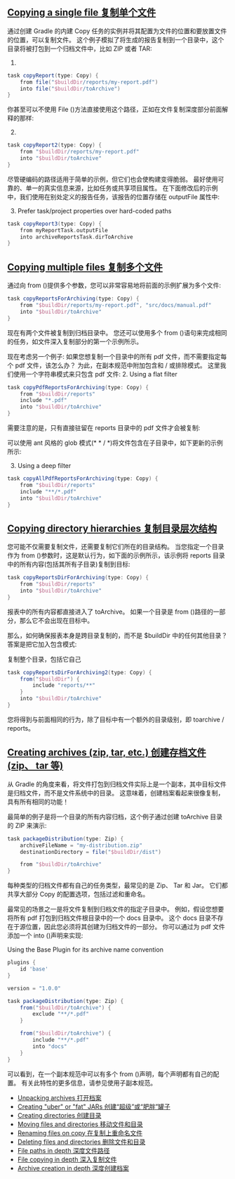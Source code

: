 ## [Copying a single file 复制单个文件](https://docs.gradle.org/6.3/userguide/working_with_files.html#sec:copying_single_file_example)

通过创建 Gradle 的内建 Copy 任务的实例并将其配置为文件的位置和要放置文件的位置，可以复制文件。 这个例子模拟了将生成的报告复制到一个目录中，这个目录将被打包到一个归档文件中，比如 ZIP 或者 TAR:

1.

```groovy
task copyReport(type: Copy) {
    from file("$buildDir/reports/my-report.pdf")
    into file("$buildDir/toArchive")
}
```

你甚至可以不使用 File ()方法直接使用这个路径，正如在文件复制深度部分前面解释的那样:

2.

```groovy
task copyReport2(type: Copy) {
    from "$buildDir/reports/my-report.pdf"
    into "$buildDir/toArchive"
}
```

尽管硬编码的路径适用于简单的示例，但它们也会使构建变得脆弱。 最好使用可靠的、单一的真实信息来源，比如任务或共享项目属性。 在下面修改后的示例中，我们使用在别处定义的报告任务，该报告的位置存储在 outputFile 属性中:

3. Prefer task/project properties over hard-coded paths

```groovy
task copyReport3(type: Copy) {
    from myReportTask.outputFile
    into archiveReportsTask.dirToArchive
}
```

## [Copying multiple files 复制多个文件](https://docs.gradle.org/6.3/userguide/working_with_files.html#sec:copying_multiple_files_example)

通过向 from ()提供多个参数，您可以非常容易地将前面的示例扩展为多个文件:

```groovy
task copyReportsForArchiving(type: Copy) {
    from "$buildDir/reports/my-report.pdf", "src/docs/manual.pdf"
    into "$buildDir/toArchive"
}
```

现在有两个文件被复制到归档目录中。 您还可以使用多个 from ()语句来完成相同的任务，如文件深入复制部分的第一个示例所示。

现在考虑另一个例子: 如果您想复制一个目录中的所有 pdf 文件，而不需要指定每个 pdf 文件，该怎么办？ 为此，在副本规范中附加包含和 / 或排除模式。 这里我们使用一个字符串模式来只包含 pdf 文件:
2. Using a flat filter

```groovy
task copyPdfReportsForArchiving(type: Copy) {
    from "$buildDir/reports"
    include "*.pdf"
    into "$buildDir/toArchive"
}
```

需要注意的是，只有直接驻留在 reports 目录中的 pdf 文件才会被复制:

可以使用 ant 风格的 glob 模式(* * / *)将文件包含在子目录中，如下更新的示例所示:

3. Using a deep filter

```groovy
task copyAllPdfReportsForArchiving(type: Copy) {
    from "$buildDir/reports"
    include "**/*.pdf"
    into "$buildDir/toArchive"
}
```

## [Copying directory hierarchies 复制目录层次结构](https://docs.gradle.org/6.3/userguide/working_with_files.html#sec:copying_directories_example)
您可能不仅需要复制文件，还需要复制它们所在的目录结构。 当您指定一个目录作为 from ()参数时，这是默认行为，如下面的示例所示，该示例将 reports 目录中的所有内容(包括其所有子目录)复制到目标:

```groovy
task copyReportsDirForArchiving(type: Copy) {
    from "$buildDir/reports"
    into "$buildDir/toArchive"
}
```

报表中的所有内容都直接进入了 toArchive。 如果一个目录是 from ()路径的一部分，那么它不会出现在目标中。

那么，如何确保报表本身是跨目录复制的，而不是 $buildDir 中的任何其他目录？ 答案是把它加入包含模式:

复制整个目录，包括它自己

```groovy
task copyReportsDirForArchiving2(type: Copy) {
    from("$buildDir") {
        include "reports/**"
    }
    into "$buildDir/toArchive"
}
```

您将得到与前面相同的行为，除了目标中有一个额外的目录级别，即 toarchive / reports。

## [Creating archives (zip, tar, etc.) 创建存档文件(zip、 tar 等)](https://docs.gradle.org/6.3/userguide/working_with_files.html#sec:creating_archives_example)

从 Gradle 的角度来看，将文件打包到归档文件实际上是一个副本，其中目标文件是归档文件，而不是文件系统中的目录。 这意味着，创建档案看起来很像复制，具有所有相同的功能！

最简单的例子是将一个目录的所有内容归档，这个例子通过创建 toArchive 目录的 ZIP 来演示:

```groovy
task packageDistribution(type: Zip) {
    archiveFileName = "my-distribution.zip"
    destinationDirectory = file("$buildDir/dist")

    from "$buildDir/toArchive"
}
```

每种类型的归档文件都有自己的任务类型，最常见的是 Zip、 Tar 和 Jar。 它们都共享大部分 Copy 的配置选项，包括过滤和重命名。

最常见的场景之一是将文件复制到归档文件的指定子目录中。 例如，假设您想要将所有 pdf 打包到归档文件根目录中的一个 docs 目录中。 这个 docs 目录不存在于源位置，因此您必须将其创建为归档文件的一部分。 你可以通过为 pdf 文件添加一个 into ()声明来实现:

Using the Base Plugin for its archive name convention

```groovy
plugins {
    id 'base'
}

version = "1.0.0"

task packageDistribution(type: Zip) {
    from("$buildDir/toArchive") {
        exclude "**/*.pdf"
    }

    from("$buildDir/toArchive") {
        include "**/*.pdf"
        into "docs"
    }
}
```

可以看到，在一个副本规范中可以有多个 from ()声明，每个声明都有自己的配置。 有关此特性的更多信息，请参见使用子副本规范。

* [Unpacking archives 打开档案](https://docs.gradle.org/6.3/userguide/working_with_files.html#sec:unpacking_archives_example)
* [Creating "uber" or "fat" JARs 创建“超级”或“肥胖”罐子](https://docs.gradle.org/6.3/userguide/working_with_files.html#sec:creating_uber_jar_example)
* [Creating directories 创建目录](https://docs.gradle.org/6.3/userguide/working_with_files.html#sec:creating_directories_example)
* [Moving files and directories 移动文件和目录](https://docs.gradle.org/6.3/userguide/working_with_files.html#sec:moving_files_example)
* [Renaming files on copy 在复制上重命名文件](https://docs.gradle.org/6.3/userguide/working_with_files.html#sec:renaming_files_example)
* [Deleting files and directories 删除文件和目录](https://docs.gradle.org/6.3/userguide/working_with_files.html#sec:deleting_files_example)
* [File paths in depth 深度文件路径](https://docs.gradle.org/6.3/userguide/working_with_files.html#sec:locating_files)
* [File copying in depth 深入复制文件](https://docs.gradle.org/6.3/userguide/working_with_files.html#sec:copying_files)
* [Archive creation in depth 深度创建档案](https://docs.gradle.org/6.3/userguide/working_with_files.html#sec:archives)
